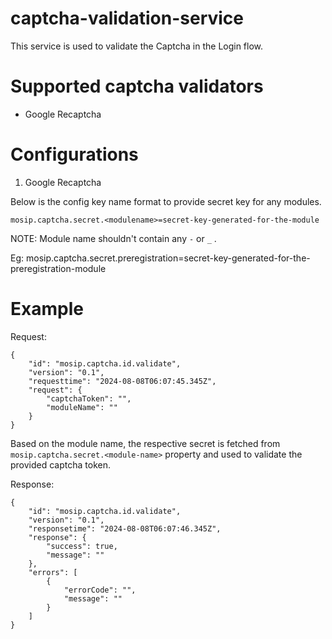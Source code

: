 # captcha-validation-service

This service is used to validate the Captcha in the Login flow.

# Supported captcha validators

- Google Recaptcha

# Configurations

1. Google Recaptcha

Below is the config key name format to provide secret key for any modules.

`mosip.captcha.secret.<modulename>=secret-key-generated-for-the-module`

NOTE: Module name shouldn't contain any `-` or `_` .

Eg: mosip.captcha.secret.preregistration=secret-key-generated-for-the-preregistration-module

# Example

Request:

```
{
    "id": "mosip.captcha.id.validate",
    "version": "0.1",
    "requesttime": "2024-08-08T06:07:45.345Z",
    "request": {
        "captchaToken": "",
        "moduleName": ""
    }
}
```

Based on the module name, the respective secret is fetched from `mosip.captcha.secret.<module-name>` property and used to validate the provided captcha token.

Response:

```
{
    "id": "mosip.captcha.id.validate",
    "version": "0.1",
    "responsetime": "2024-08-08T06:07:46.345Z",
    "response": {
        "success": true,
        "message": ""
    },
    "errors": [
        {
            "errorCode": "",
            "message": ""
        }
    ]
}
```
